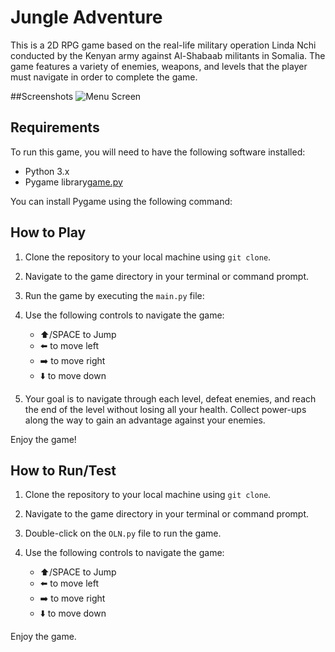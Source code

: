 # Jungle Adventure

This is a 2D RPG game based on the real-life military operation Linda Nchi conducted by the Kenyan army against Al-Shabaab militants in Somalia. The game features a variety of enemies, weapons, and levels that the player must navigate in order to complete the game.

##Screenshots
![Menu Screen]()
## Requirements

To run this game, you will need to have the following software installed:

- Python 3.x
- Pygame library[game.py](game.py)

You can install Pygame using the following command:


## How to Play

1. Clone the repository to your local machine using `git clone`.

2. Navigate to the game directory in your terminal or command prompt.

3. Run the game by executing the `main.py` file:

4. Use the following controls to navigate the game:
    
    - ⬆️/SPACE to Jump
    - ⬅️ to move left
    - ➡️ to move right
    - ⬇️ to move down

 
5. Your goal is to navigate through each level, defeat enemies, and reach the end of the level without losing all your health. Collect power-ups along the way to gain an advantage against your enemies.

Enjoy the game!

## How to Run/Test

1. Clone the repository to your local machine using `git clone`.

2. Navigate to the game directory in your terminal or command prompt.

3. Double-click on the `OLN.py` file to run the game.

4. Use the following controls to navigate the game:
    
    - ⬆️/SPACE to Jump
    - ⬅️ to move left
    - ➡️ to move right
    - ⬇️ to move down
 

Enjoy the game.
